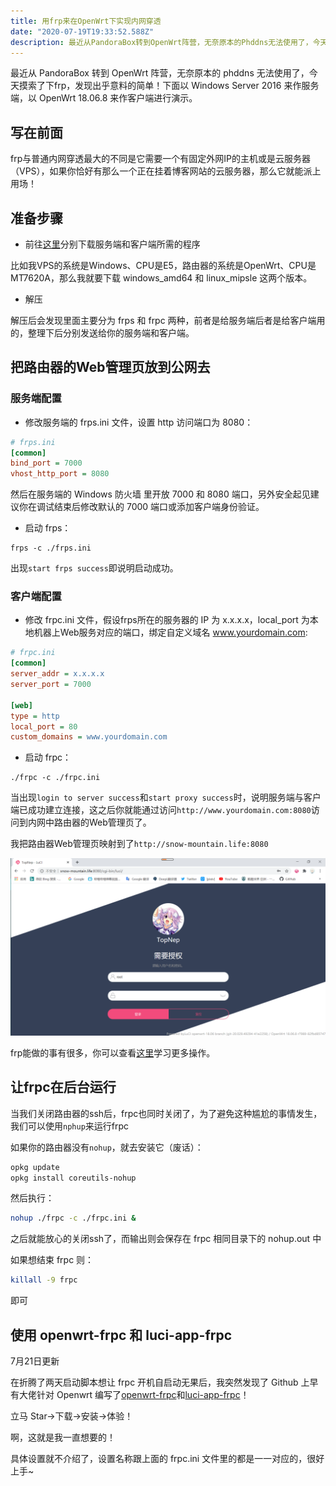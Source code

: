 ```yaml
---
title: 用frp来在OpenWrt下实现内网穿透
date: "2020-07-19T19:33:52.588Z"
description: 最近从PandoraBox转到OpenWrt阵营，无奈原本的Phddns无法使用了，今天摸索了下frp，发现出乎意料的简单！
---
```


最近从 PandoraBox 转到 OpenWrt 阵营，无奈原本的 phddns 无法使用了，今天摸索了下frp，发现出乎意料的简单！下面以 Windows Server 2016 来作服务端，以 OpenWrt 18.06.8 来作客户端进行演示。

## 写在前面

frp与普通内网穿透最大的不同是它需要一个有固定外网IP的主机或是云服务器（VPS），如果你恰好有那么一个正在挂着博客网站的云服务器，那么它就能派上用场！

## 准备步骤

* 前往[这里](https://github.com/fatedier/frp/releases)分别下载服务端和客户端所需的程序

比如我VPS的系统是Windows、CPU是E5，路由器的系统是OpenWrt、CPU是MT7620A，那么我就要下载 windows_amd64 和 linux_mipsle 这两个版本。

* 解压

解压后会发现里面主要分为 frps 和 frpc 两种，前者是给服务端后者是给客户端用的，整理下后分别发送给你的服务端和客户端。

## 把路由器的Web管理页放到公网去

### 服务端配置

* 修改服务端的 frps.ini 文件，设置 http 访问端口为 8080：

```ini
# frps.ini
[common]
bind_port = 7000
vhost_http_port = 8080
```

然后在服务端的 Windows 防火墙 里开放 7000 和 8080 端口，另外安全起见建议你在调试结束后修改默认的 7000 端口或添加客户端身份验证。

* 启动 frps：

```shell
frps -c ./frps.ini
```

出现`start frps success`即说明启动成功。

### 客户端配置

* 修改 frpc.ini 文件，假设frps所在的服务器的 IP 为 x.x.x.x，local_port 为本地机器上Web服务对应的端口，绑定自定义域名 www.yourdomain.com:

```ini
# frpc.ini
[common]
server_addr = x.x.x.x
server_port = 7000

[web]
type = http
local_port = 80
custom_domains = www.yourdomain.com
```

* 启动 frpc：

```shell
./frpc -c ./frpc.ini
```

当出现`login to server success`和`start proxy success`时，说明服务端与客户端已成功建立连接，这之后你就能通过访问`http://www.yourdomain.com:8080`访问到内网中路由器的Web管理页了。

我把路由器Web管理页映射到了`http://snow-mountain.life:8080`

![TopNep](./2020-07-19.png)

frp能做的事有很多，你可以查看[这里](https://github.com/fatedier/frp/blob/master/README_zh.md)学习更多操作。

## 让frpc在后台运行

当我们关闭路由器的ssh后，frpc也同时关闭了，为了避免这种尴尬的事情发生，我们可以使用`nphup`来运行frpc

如果你的路由器没有`nohup`，就去安装它（废话）：

```bash
opkg update
opkg install coreutils-nohup
```

然后执行：

```bash
nohup ./frpc -c ./frpc.ini &
```

之后就能放心的关闭ssh了，而输出则会保存在 frpc 相同目录下的 nohup.out 中

如果想结束 frpc 则：

```bash
killall -9 frpc
```

即可

## 使用 openwrt-frpc 和 luci-app-frpc

7月21日更新

在折腾了两天启动脚本想让 frpc 开机自启动无果后，我突然发现了 Github 上早有大佬针对 Openwrt 编写了[openwrt-frpc](https://github.com/kuoruan/openwrt-frp)和[luci-app-frpc](https://github.com/kuoruan/luci-app-frpc)！

立马 Star→下载→安装→体验！

啊，这就是我一直想要的！

具体设置就不介绍了，设置名称跟上面的 frpc.ini 文件里的都是一一对应的，很好上手~
